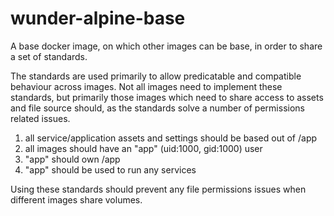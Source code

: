 # wunder-alpine-base

A base docker image, on which other images can be base, in order to share a set of standards.

The standards are used primarily to allow predicatable and compatible behaviour across images.  Not all images need to implement these standards, but primarily those images which need to share access to assets and file source should, as the standards solve a number of permissions related issues.

1. all service/application assets and settings should be based out of /app
2. all images should have an "app" (uid:1000, gid:1000) user
3. "app" should own /app
4. "app" should be used to run any services

Using these standards should prevent any file permissions issues when different images share volumes.
